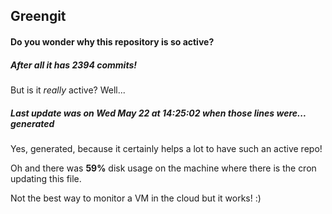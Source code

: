 ## Greengit

#### Do you wonder why this repository is so active?

##### After all it has 2394 commits!

But is it *really* active? Well...

##### Last update was on Wed May 22 at 14:25:02 when those lines were... generated

Yes, generated, because it certainly helps a lot to have such an active repo!

Oh and there was **59%** disk usage on the machine
where there is the cron updating this file.

Not the best way to monitor a VM in the cloud but it works! :)

